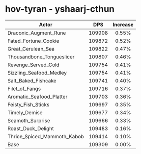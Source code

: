 # hov-tyran - yshaarj-cthun
| Actor | DPS | Increase |
|---|:---:|:---:|
|Draconic_Augment_Rune|109908|0.55%|
|Fated_Fortune_Cookie|109872|0.52%|
|Great_Cerulean_Sea|109822|0.47%|
|Thousandbone_Tongueslicer|109807|0.46%|
|Revenge_Served_Cold|109754|0.41%|
|Sizzling_Seafood_Medley|109754|0.41%|
|Salt_Baked_Fishcake|109741|0.40%|
|Filet_of_Fangs|109716|0.37%|
|Aromatic_Seafood_Platter|109703|0.36%|
|Feisty_Fish_Sticks|109697|0.35%|
|Timely_Demise|109677|0.34%|
|Seamoth_Surprise|109666|0.33%|
|Roast_Duck_Delight|109483|0.16%|
|Thrice_Spiced_Mammoth_Kabob|109414|0.10%|
|Base|109309|0.00%|
